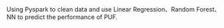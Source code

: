 Using Pyspark to clean data and use Linear Regression、Random Forest、NN to predict the performance of PUF. 
